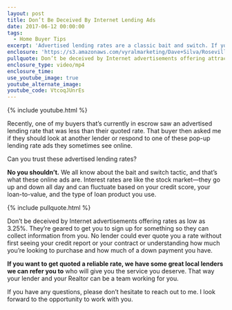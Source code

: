 ```yaml
---
layout: post
title: Don’t Be Deceived By Internet Lending Ads
date: 2017-06-12 00:00:00
tags:
  - Home Buyer Tips
excerpt: 'Advertised lending rates are a classic bait and switch. If you need an actual reliable rate, work with a local lender.'
enclosure: 'https://s3.amazonaws.com/vyralmarketing/Dave+Silva/Roseville+Real+Estate+Can+you+trust+advertised+lending+rates.mp4'
pullquote: Don’t be deceived by Internet advertisements offering attractively low rates.
enclosure_type: video/mp4
enclosure_time:
use_youtube_image: true
youtube_alternate_image:
youtube_code: VtcoqJUnrEs
---
```



{% include youtube.html %}

Recently, one of my buyers that’s currently in escrow saw an advertised lending rate that was less than their quoted rate. That buyer then asked me if they should look at another lender or respond to one of these pop-up lending rate ads they sometimes see online.

Can you trust these advertised lending rates?

**No you shouldn’t.** We all know about the bait and switch tactic, and that’s what these online ads are. Interest rates are like the stock market—they go up and down all day and can fluctuate based on your credit score, your loan-to-value, and the type of loan product you use.

{% include pullquote.html %}

Don’t be deceived by Internet advertisements offering rates as low as 3.25%. They’re geared to get you to sign up for something so they can collect information from you. No lender could ever quote you a rate without first seeing your credit report or your contract or understanding how much you’re looking to purchase and how much of a down payment you have.

**If you want to get quoted a reliable rate, we have some great local lenders we can refer you to** who will give you the service you deserve. That way your lender and your Realtor can be a team working for you.

If you have any questions, please don’t hesitate to reach out to me. I look forward to the opportunity to work with you.